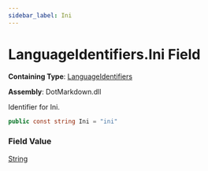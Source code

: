 ```yaml
---
sidebar_label: Ini
---
```


# LanguageIdentifiers\.Ini Field

**Containing Type**: [LanguageIdentifiers](../index.md)

**Assembly**: DotMarkdown\.dll

  
Identifier for Ini\.

```csharp
public const string Ini = "ini"
```

### Field Value

[String](https://docs.microsoft.com/en-us/dotnet/api/system.string)

